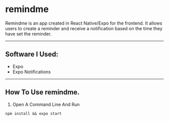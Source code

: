 # remindme

Remindme is an app created in React Native/Expo for the frontend. It allows users
to create a reminder and receive a notification based on the time they have set
the reminder.

---
## Software I Used:
* Expo
* Expo Notifications
---

## How To Use remindme.

1. Open A Command Line And Run
```
npm install && expo start
```
